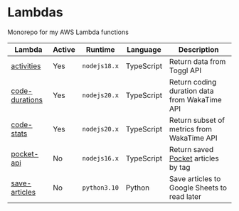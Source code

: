 # Lambdas

Monorepo for my AWS Lambda functions

| Lambda                                                                              | Active | Runtime      | Language   | Description                                                  |
| ----------------------------------------------------------------------------------- | ------ | ------------ | ---------- | ------------------------------------------------------------ |
| [activities](https://github.com/thomasabishop/lambdas/tree/main/activities)         | Yes    | `nodejs18.x` | TypeScript | Return data from Toggl API                                   |
| [code-durations](https://github.com/thomasabishop/lambdas/tree/main/code-durations) | Yes    | `nodejs20.x` | TypeScript | Return coding duration data from WakaTime API                |
| [code-stats](https://github.com/thomasabishop/lambdas/tree/main/code-stats)         | Yes    | `nodejs20.x` | TypeScript | Return subset of metrics from WakaTime API                   |
| [pocket-api](https://github.com/thomasabishop/lambdas/tree/main/pocket-api)         | No     | `nodejs16.x` | TypeScript | Return saved [Pocket](https://getpocket.com) articles by tag |
| [save-articles](https://github.com/thomasabishop/lambdas/tree/main/save-articles)   | No     | `python3.10` | Python     | Save articles to Google Sheets to read later                 |
